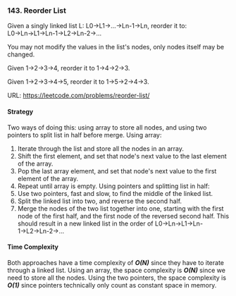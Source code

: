 ### 143. Reorder List
Given a singly linked list L: L0→L1→…→Ln-1→Ln,
reorder it to: L0→Ln→L1→Ln-1→L2→Ln-2→…

You may not modify the values in the list's nodes, only nodes itself may be changed.

Given 1->2->3->4, reorder it to 1->4->2->3.

Given 1->2->3->4->5, reorder it to 1->5->2->4->3.

URL: https://leetcode.com/problems/reorder-list/

#### Strategy
Two ways of doing this: using array to store all nodes, and using two pointers to split list in half before merge. 
Using array:
1. Iterate through the list and store all the nodes in an array. 
2. Shift the first element, and set that node's next value to the last element of the array.
3. Pop the last array element, and set that node's next value to the first element of the array.
4. Repeat until array is empty.
Using pointers and splitting list in half:
1. Use two pointers, fast and slow, to find the middle of the linked list. 
2. Split the linked list into two, and reverse the second half. 
3. Merge the nodes of the two list together into one, starting with the first node of the first half, and the first node of the reversed second half. This should result in a new linked list in the order of L0→Ln→L1→Ln-1→L2→Ln-2→…


#### Time Complexity
Both approaches have a time complexity of ***O(N)*** since they have to iterate through a linked list. Using an array, the space complexity is ***O(N)*** since we need to store all the nodes. Using the two pointers, the space complexity is ***O(1)*** since pointers technically only count as constant space in memory. 